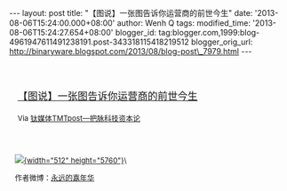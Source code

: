 --- layout: post title: "【图说】一张图告诉你运营商的前世今生" date:
'2013-08-06T15:24:00.000+08:00' author: Wenh Q tags: modified\_time:
'2013-08-06T15:24:27.654+08:00' blogger\_id:
tag:blogger.com,1999:blog-4961947611491238191.post-343318115418219512
blogger\_orig\_url:
http://binaryware.blogspot.com/2013/08/blog-post\_7979.html ---
<div style="margin: 10px; padding: 5px;">

<div style="font-size: 18px;">

[\
【图说】一张图告诉你运营商的前世今生](http://www.tmtpost.com/53753.html)

</div>

<div style="font-size: 13px;">

Via [钛媒体TMTpost—把脉科技资本论](http://www.tmtpost.com/)

</div>

</div>

<div style="font-size: 13px; padding: 15px 0 10px 10px;">

[![](http://www.tmtpost.com/wp-content/uploads/2013/08/137559988613.jpg){width="512"
height="5760"}](http://www.tmtpost.com/?attachment_id=53740)\
<div align="left">

作者微博：[永远的嘉年华](http://weibo.com/keepwalkingon)

</div>

</div>
